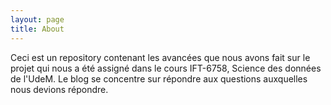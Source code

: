 ```yaml
---
layout: page
title: About
---
```


Ceci est un repository contenant les avancées que nous avons fait sur le projet qui nous a été assigné dans le cours IFT-6758, Science des données de l'UdeM.
Le blog se concentre sur répondre aux questions auxquelles nous devions répondre.